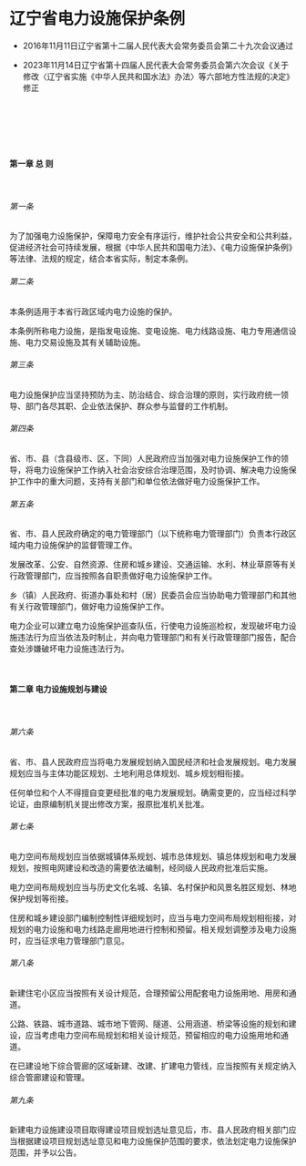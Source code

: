 # 辽宁省电力设施保护条例

- 2016年11月11日辽宁省第十二届人民代表大会常务委员会第二十九次会议通过

- 2023年11月14日辽宁省第十四届人民代表大会常务委员会第六次会议《关于修改〈辽宁省实施《中华人民共和国水法》办法〉等六部地方性法规的决定》修正

<!-- INFO END -->

​

​

​

#### 第一章 总 则

​

###### 第一条

为了加强电力设施保护，保障电力安全有序运行，维护社会公共安全和公共利益，促进经济社会可持续发展，根据《中华人民共和国电力法》、《电力设施保护条例》等法律、法规的规定，结合本省实际，制定本条例。

###### 第二条

本条例适用于本省行政区域内电力设施的保护。

本条例所称电力设施，是指发电设施、变电设施、电力线路设施、电力专用通信设施、电力交易设施及其有关辅助设施。

###### 第三条

电力设施保护应当坚持预防为主、防治结合、综合治理的原则，实行政府统一领导、部门各尽其职、企业依法保护、群众参与监督的工作机制。

###### 第四条

省、市、县（含县级市、区，下同）人民政府应当加强对电力设施保护工作的领导，将电力设施保护工作纳入社会治安综合治理范围，及时协调、解决电力设施保护工作中的重大问题，支持有关部门和单位依法做好电力设施保护工作。

###### 第五条

省、市、县人民政府确定的电力管理部门（以下统称电力管理部门）负责本行政区域内电力设施保护的监督管理工作。

发展改革、公安、自然资源、住房和城乡建设、交通运输、水利、林业草原等有关行政管理部门，应当按照各自职责做好电力设施保护工作。

乡（镇）人民政府、街道办事处和村（居）民委员会应当协助电力管理部门和其他有关行政管理部门，做好电力设施保护工作。

电力企业可以建立电力设施保护巡查队伍，行使电力设施巡检权，发现破坏电力设施违法行为应当依法及时制止，并向电力管理部门和有关行政管理部门报告，配合查处涉嫌破坏电力设施违法行为。

​

#### 第二章 电力设施规划与建设

​

###### 第六条

省、市、县人民政府应当将电力发展规划纳入国民经济和社会发展规划。电力发展规划应当与主体功能区规划、土地利用总体规划、城乡规划相衔接。

任何单位和个人不得擅自变更经批准的电力发展规划。确需变更的，应当经过科学论证，由原编制机关提出修改方案，报原批准机关批准。

###### 第七条

电力空间布局规划应当依据城镇体系规划、城市总体规划、镇总体规划和电力发展规划，按照电网建设和改造的需要依法编制，经同级人民政府批准后实施。

电力空间布局规划应当与历史文化名城、名镇、名村保护和风景名胜区规划、林地保护规划等衔接。

住房和城乡建设部门编制控制性详细规划时，应当与电力空间布局规划相衔接，对规划的电力设施和电力线路走廊用地进行控制和预留。相关规划调整涉及电力设施时，应当征求电力管理部门意见。

###### 第八条

新建住宅小区应当按照有关设计规范，合理预留公用配套电力设施用地、用房和通道。

公路、铁路、城市道路、城市地下管网、隧道、公用涵道、桥梁等设施的规划和建设，应当考虑电力空间布局规划和相关设计规范，预留相应的电力设施用地和通道。

在已建设地下综合管廊的区域新建、改建、扩建电力管线，应当按照有关规定纳入综合管廊建设和管理。

###### 第九条

新建电力设施建设项目取得建设项目规划选址意见后，市、县人民政府相关部门应当根据建设项目规划选址意见和电力设施保护范围的要求，依法划定电力设施保护范围，并予以公告。
